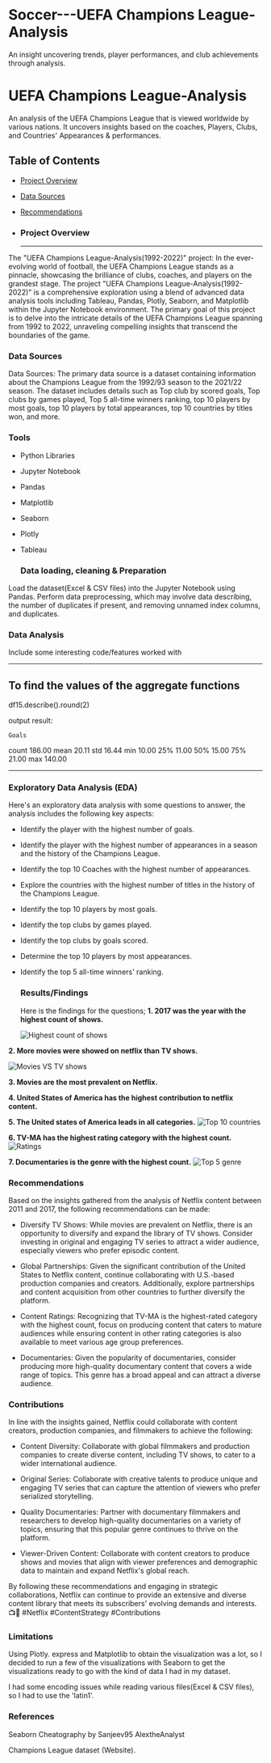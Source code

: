 # Soccer---UEFA Champions League-Analysis
An insight uncovering trends, player performances, and club achievements through analysis.

# UEFA Champions League-Analysis
An analysis of the UEFA Champions League that is viewed worldwide by various nations. It uncovers insights based on the coaches, Players, Clubs, and Countries' Appearances & performances.

## Table of Contents
- [Project Overview](#project-overview)
- [Data Sources](#data-sources)
- [Recommendations](#recommendations)

- ### Project Overview
  ---

The "UEFA Champions League-Analysis(1992-2022)" project: In the ever-evolving world of football, the UEFA Champions League stands as a pinnacle, showcasing the brilliance of clubs, coaches, and players on the grandest stage. The project "UEFA Champions League-Analysis(1992-2022)" is a comprehensive exploration using a blend of advanced data analysis tools including Tableau, Pandas, Plotly, Seaborn, and Matplotlib within the Jupyter Notebook environment.
The primary goal of this project is to delve into the intricate details of the UEFA Champions League spanning from 1992 to 2022, unraveling compelling insights that transcend the boundaries of the game.


  ### Data Sources
  Data Sources:
The primary data source is a dataset containing information about the Champions League from the 1992/93 season to the 2021/22 season. The dataset includes details such as Top club by scored goals,  Top clubs by games played, Top 5 all-time winners ranking, top 10 players by most goals, top 10 players by total appearances, top 10 countries by titles won, and more.
  

  ### Tools
- Python Libraries
- Jupyter Notebook
- Pandas
- Matplotlib
- Seaborn
- Plotly
- Tableau


  ### Data loading, cleaning & Preparation
  
Load the dataset(Excel & CSV files) into the Jupyter Notebook using Pandas.
Perform data preprocessing, which may involve data describing, the number of duplicates if present, and removing unnamed index columns, and duplicates.

  ### Data Analysis
  
  Include some interesting code/features worked with
  
  ---
       
    
## To find the values of the aggregate functions
df15.describe().round(2)

output result:

	Goals
count	186.00
mean	20.11
std	16.44
min	10.00
25%	11.00
50%	15.00
75%	21.00
max	140.00

  ---
  
  ### Exploratory Data Analysis (EDA)

  Here's an exploratory data analysis with some questions to answer, the analysis includes the following key aspects:

- Identify the player with the highest number of goals.
- Identify the player with the highest number of appearances in a season and the history of the Champions League.
- Identify the top 10 Coaches with the highest number of appearances.
- Explore the countries with the highest number of titles in the history of the Champions League.
- Identify the top 10 players by most goals.
- Identify the top clubs by games played.
- Identify the top clubs by goals scored.
- Determine the top 10 players by most appearances.
- Identify the top 5 all-time winners' ranking.
  


  

  ### Results/Findings
  
  Here is the findings for the questions;
  **1. 2017 was the year with the highest count of shows.**
  
  ![Highest count of shows](https://github.com/Echecorneliusjr001/Netflix-EDA-Visualization/assets/149030759/fa643e36-29fa-422f-81ae-6aaef890c1bb)

 **2. More movies were showed on netflix than TV shows.**
 
  ![Movies VS TV shows](https://github.com/Echecorneliusjr001/Netflix-EDA-Visualization/assets/149030759/909ea3d5-2ec8-4c40-901b-50e16a654c31)

  **3. Movies are the most prevalent on Netflix.**
  
  **4. United States of America has the highest contribution to netflix content.**
  
  **5. The United states of America leads in all categories.**
  ![Top 10 countries](https://github.com/Echecorneliusjr001/Netflix-EDA-Visualization/assets/149030759/44acf179-ba7e-4e09-b145-2c17e9609bb0)

  **6. TV-MA has the highest rating category with the highest count.**
  ![Ratings](https://github.com/Echecorneliusjr001/Netflix-EDA-Visualization/assets/149030759/d7bcc424-8f26-485c-8b2a-8b3f1f08390d)

  **7. Documentaries is the genre with the highest count.**
  ![Top 5 genre](https://github.com/Echecorneliusjr001/Netflix-EDA-Visualization/assets/149030759/e82f2c47-041b-4d95-8b7a-9853b4815fc5)

    
    
### Recommendations
  

Based on the insights gathered from the analysis of Netflix content between 2011 and 2017, the following recommendations can be made:

- Diversify TV Shows: While movies are prevalent on Netflix, there is an opportunity to diversify and expand the library of TV shows. Consider investing in original and engaging TV series to attract a wider audience, especially viewers who prefer episodic content.

- Global Partnerships: Given the significant contribution of the United States to Netflix content, continue collaborating with U.S.-based production companies and creators. Additionally, explore partnerships and content acquisition from other countries to further diversify the platform.

- Content Ratings: Recognizing that TV-MA is the highest-rated category with the highest count, focus on producing content that caters to mature audiences while ensuring content in other rating categories is also available to meet various age group preferences.

- Documentaries: Given the popularity of documentaries, consider producing more high-quality documentary content that covers a wide range of topics. This genre has a broad appeal and can attract a diverse audience.



### Contributions
In line with the insights gained, Netflix could collaborate with content creators, production companies, and filmmakers to achieve the following:

- Content Diversity: Collaborate with global filmmakers and production companies to create diverse content, including TV shows, to cater to a wider international audience.

- Original Series: Collaborate with creative talents to produce unique and engaging TV series that can capture the attention of viewers who prefer serialized storytelling.

- Quality Documentaries: Partner with documentary filmmakers and researchers to develop high-quality documentaries on a variety of topics, ensuring that this popular genre continues to thrive on the platform.

- Viewer-Driven Content: Collaborate with content creators to produce shows and movies that align with viewer preferences and demographic data to maintain and expand Netflix's global reach.

By following these recommendations and engaging in strategic collaborations, Netflix can continue to provide an extensive and diverse content library that meets its subscribers' evolving demands and interests. 📺🤝 #Netflix #ContentStrategy #Contributions

### Limitations
Using Plotly. express and Matplotlib to obtain the visualization was a lot, so I decided to run a few of the visualizations with Seaborn to get the visualizations 
ready to go with the kind of data I had in my dataset.

I had some encoding issues while reading various files(Excel & CSV files), so I had to use the 'latin1'.


### References
 Seaborn Cheatography by Sanjeev95
 AlextheAnalyst
 
 Champions League dataset (Website).
